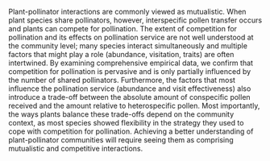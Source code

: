 Plant-pollinator interactions are commonly viewed as mutualistic. 
When plant species share pollinators, however, interspecific pollen transfer occurs and plants can compete for pollination. 
The extent of competition for pollination and its effects on pollination service are not well understood at the community level; many species interact simultaneously and multiple factors that might play a role (abundance, visitation, traits) are often intertwined.
By examining comprehensive empirical data, we confirm that competition for pollination is pervasive and is only partially influenced by the number of shared pollinators. 
Furthermore, the factors that most influence the pollination service (abundance and visit effectiveness) also introduce a trade-off between the absolute amount of conspecific pollen received and the amount relative to heterospecific pollen. 
Most importantly, the ways plants balance these trade-offs depend on the community context, as most species showed flexibility in the strategy they used to cope with competition for pollination. 
Achieving a better understanding of plant-pollinator communities will require seeing them as comprising mutualistic and competitive interactions. 
